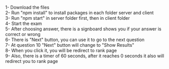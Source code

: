 1- Download the files <br />
2- Run "npm install" to install packages in each folder server and client <br />
3- Run "npm start" in server folder first, then in client folder <br />
4- Start the exam <br />
5- After choosing answer, there is a signboard shows you if your answer is correct or wrong <br />
6- There is "Next" button, you can use it to go to the next question <br />
7- At question 10 "Next" button will change to "Show Results" <br />
8- When you click it, you will be redirect to rank page <br />
9- Also, there is a timer of 60 seconds, after it reaches 0 seconds it also will redirect you to rank page <br />
